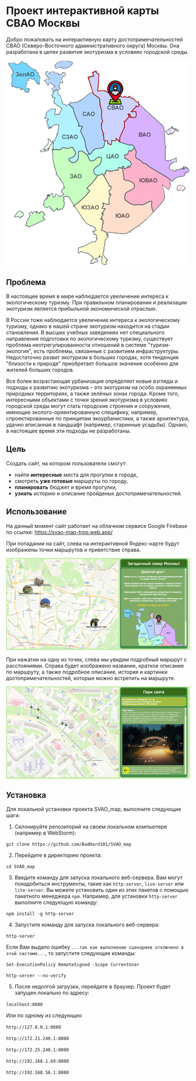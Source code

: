 # Проект интерактивной карты СВАО Москвы

Добро пожаловать на интерактивную карту достопримечательностей СВАО (Северо-Восточного административного округа) Москвы. Она разработана в целях развития экотуризма в условиях городской среды.

![Карта районов Москвы](other_imgs/AOs_moskva.png)

## Проблема
В настоящее время в мире наблюдается увеличение интереса к экологическому туризму. При  правильном планировании и реализации экотуризм является прибыльной экономической отраслью. 

В России тоже наблюдается увеличение интереса к экологическому туризму, однако в нашей стране экотуризм находится на стадии становления. В высших учебных заведениях нет специального направления подготовки по экологическому туризму, существует проблема неотрегулированности отношений в системе "туризм-экология", есть проблемы, связанные с  развитием инфраструктуры. Недостаточно развит экотуризм в больших городах, хотя тенденция "близости к природе" приобретает большое значение особенно для жителей больших городов. 

Все более возрастающая урбанизация определяет новые взгляды и подходы к развитию экотуризма – это экотуризм на особо охраняемых природных территориях, а также зелёных зонах города. Кроме того, интересными объектами с точки зрения экотуризма в условиях городской среды могут стать городские строения и сооружения, имеющие эколого-ориентированную специфику, например, спроектированные по принципам экоурбанистики, а также архитектура, удачно вписанная в ландшафт (например, старинные усадьбы). Однако, в настоящее время эти подходы не разработаны.

## Цель
Создать сайт, на котором пользователи смогут: 
 - найти **интересные** места для прогулки в городе,
 - смотреть **уже готовые** маршруты по городу,
 - **планировать** бюджет и время прогулки,
 - **узнать** историю и описание пройденых достопримечательностей.

## Использование

На данный момент сайт работает на облачном сервисе Google Firebase по ссылке: https://svao-map-trpp.web.app/

При попадании на сайт, слева на интерактивной Яндекс-карте будут изображены точки маршрутов и приветствие справа.

![Превью сайта](other_imgs/preview.png)

При нажатии на одну из точек, слева мы увидим подробный маршрут с расстояниями. Справа будет изображено название, краткое описание по маршруту, а также подробное описание, история и картинки достопримечательностей, которые можно встретить на маршруте.

![Превью маршрута](other_imgs/preview2.png)

## Установка

Для локальной установки проекта SVAO_map, выполните следующие шаги:

1. Склонируйте репозиторий на своем локальном компьютере (например в WebStorm): 
```
git clone https://github.com/BadHard101/SVAO_map
```

2. Перейдите в директорию проекта:
```
cd SVAO_map
```

3. Введите команду для запуска локального веб-сервера. Вам могут понадобиться инструменты, такие как `http-server`, `live-server` или `lite-server`. Вы можете установить один из этих пакетов с помощью пакетного менеджера `npm`. Например, для установки `http-server` выполните следующую команду:
```
npm install -g http-server
```

4. Запустите команду для запуска локального веб-сервера:
```
http-server
```

Если Вам выдало ошибку `...так как выполнение сценариев отключено в этой системе...`, то запустите следующие команды:
```
Set-ExecutionPolicy RemoteSigned -Scope CurrentUser
```
```
http-server --no-verify
```

5. После недолгой загрузки, перейдите в браузер. Проект будет запущен локально по адресу: 

`localhost:8080`

Или по одному из следующих:

`http://127.0.0.1:8080`

`http://172.21.240.1:8080`

`http://172.25.240.1:8080`

`http://192.168.1.69:8080`

`http://192.168.56.1:8080`
